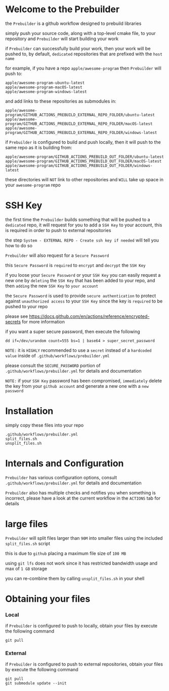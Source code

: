 # Welcome to the Prebuilder

the `Prebuilder` is a github workflow designed to prebuild libraries

simply push your source code, along with a top-level cmake file, to your repository and `Prebuilder` will start building your work

if `Prebuilder` can successfully build your work, then your work will be pushed to, by default, `dedicated` repositories that are prefixed with the `host name`

for example, if you have a repo `apple/awesome-program` then `Prebuilder` will push to:

```
apple/awesome-program-ubuntu-latest
apple/awesome-program-macOS-latest
apple/awesome-program-windows-latest
```

and add links to these repositories as submodules in:
```
apple/awesome-program/GITHUB_ACTIONS_PREBUILD_EXTERNAL_REPO_FOLDER/ubuntu-latest
apple/awesome-program/GITHUB_ACTIONS_PREBUILD_EXTERNAL_REPO_FOLDER/macOS-latest
apple/awesome-program/GITHUB_ACTIONS_PREBUILD_EXTERNAL_REPO_FOLDER/windows-latest
```

if `Prebuilder` is configured to build and push locally, then it will push to the same repo as it is building from:
```
apple/awesome-program/GITHUB_ACTIONS_PREBUILD_OUT_FOLDER/ubuntu-latest
apple/awesome-program/GITHUB_ACTIONS_PREBUILD_OUT_FOLDER/macOS-latest
apple/awesome-program/GITHUB_ACTIONS_PREBUILD_OUT_FOLDER/windows-latest
```

these directories will `NOT` link to other repositories and `WILL` take up space in your `awesome-program` repo


# SSH Key

the first time the `Prebuilder` builds something that will be pushed to a `dedicated` repo, it will request for you to add a `SSH Key` to your account, this is required in order to push to external repositories

the step `System - EXTERNAL REPO - Create ssh key if needed` will tell you how to do so

`Prebuilder` will also request for a `Secure Password`

this `Secure Password` is `required` to `encrypt` and `decrypt` the `SSH Key`

if you loose your `Secure Password` or your `SSH Key` you can easily request a new one by `deleting` the `SSH Key` that has been added to your repo, and then `adding` the new `SSH Key` to `your account`

the `Secure Password` is used to provide `secure authentication` to protect against `unauthorized access` to your `SSH Key` since the key is `required` to be pushed to your repo

please see https://docs.github.com/en/actions/reference/encrypted-secrets for more information

if you want a super secure password, then execute the following

`dd if=/dev/urandom count=555 bs=1 | base64 > super_secret_password`

`NOTE:` it is `HIGHLY` recommended to use a `secret` instead of a `hardcoded value` inside of `.github/workflows/prebuilder.yml`

please consult the `SECURE_PASSWORD` portion of  `.github/workflows/prebuilder.yml` for details and documentation

`NOTE:` if your `SSH Key` password has been compromised, `immediately` delete the key from your `github account` and generate a new one with a `new password`

# Installation

simply copy these files into your repo
```
.github/workflows/prebuilder.yml
split_files.sh
unsplit_files.sh
```

# Internals and Configuration

`Prebuilder` has various configuration options, consult `.github/workflows/prebuilder.yml` for details and documentation

`Prebuilder` also has multiple checks and notifies you when something is incorrect, please have a look at the current workflow in the `ACTIONS` tab for details

# large files

`Prebuilder` will split files larger than `90M` into smaller files using the included `split_files.sh` script

this is due to `github` placing a maximum file size of  `100 MB`

using `git lfs` does not work since it has restricted bandwidth usage and max of `1 GB` storage

you can re-combine them by calling `unsplit_files.sh` in your shell

# Obtaining your files

### Local

if `Prebuilder` is configured to push to locally, obtain your files by execute the following command

```
git pull
```

### External

if `Prebuilder` is configured to push to external repositories, obtain your files by execute the following command

```
git pull
git submodule update --init
```

